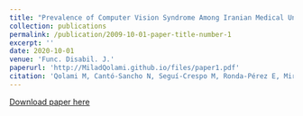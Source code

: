 ```yaml
---
title: "Prevalence of Computer Vision Syndrome Among Iranian Medical University Employees and Graduate Students in their Occupational Environment"
collection: publications
permalink: /publication/2009-10-01-paper-title-number-1
excerpt: ''
date: 2020-10-01
venue: 'Func. Disabil. J.'
paperurl: 'http://MiladQolami.github.io/files/paper1.pdf'
citation: 'Qolami M, Cantó-Sancho N, Seguí-Crespo M, Ronda-Pérez E, Mirzajani A, Taghizade G. Prevalence of Computer Vision Syndrome Among Iranian Medical University Employees and Graduate Students in their Occupational Environment. Func Disabil J. 2020; 3 (1) :151-160'
---
```



[Download paper here](http://MiladQolami.github.io/files/paper1.pdf)

